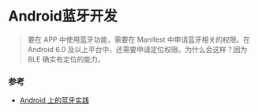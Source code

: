 # Android蓝牙开发
> 要在 APP 中使用蓝牙功能，需要在 Manifest 中申请蓝牙相关的权限。在 Android 6.0 及以上平台中，还需要申请定位权限。为什么会这样？因为 BLE 确实有定位的能力。

### 参考
* [Android 上的蓝牙实践](https://juejin.im/entry/583d9054c59e0d006b4bb039)